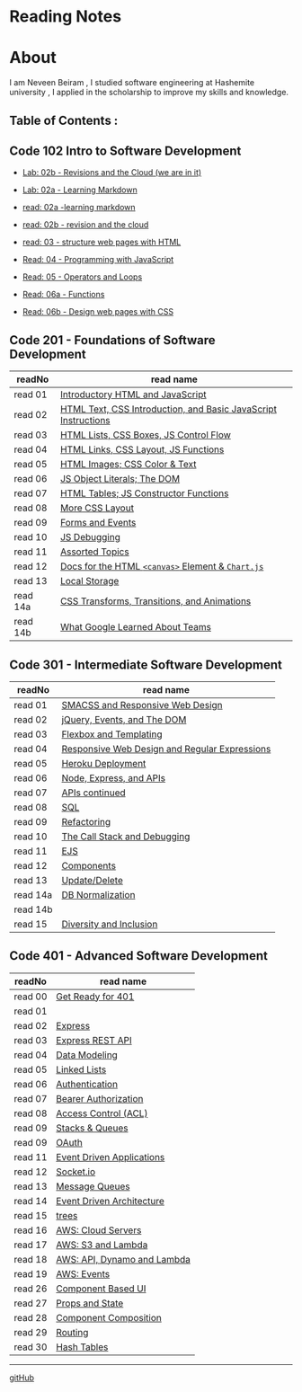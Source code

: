 # Reading Notes
# About
I am Neveen Beiram , I studied software engineering at Hashemite university , I applied in the scholarship to improve my skills and knowledge.

## Table of Contents :

## Code 102 Intro to Software Development

* [Lab: 02b - Revisions and the Cloud (we are in it)](README.md) 

* [Lab: 02a - Learning Markdown](Lab02a.md)

* [read: 02a -learning markdown](Read02a.md)

* [read: 02b - revision and the cloud](Read02b.md)

* [read: 03 - structure web pages with HTML](Read03.md)

* [Read: 04 - Programming with JavaScript](Read04.md)

* [Read: 05 - Operators and Loops](Read05.md)

* [Read: 06a - Functions](Read06a.md)

* [Read: 06b - Design web pages with CSS](Read06b.md)

## Code 201 - Foundations of Software Development



| readNo  | read name                                                                   |
|    ---  |  ---                                                                        |
| read 01 |[Introductory HTML and JavaScript](class-01.md)                              |
| read 02 |[HTML Text, CSS Introduction, and Basic JavaScript Instructions](class-02.md)|
| read 03 |[HTML Lists, CSS Boxes, JS Control Flow](class-03.md)                        |
| read 04 |[HTML Links, CSS Layout, JS Functions](class-04.md)                          |
| read 05 |[HTML Images; CSS Color & Text](class-05)                                    |
| read 06 |[JS Object Literals; The DOM](class-06.md)                                   |
| read 07 |[HTML Tables; JS Constructor Functions](class-07.md)                         |
| read 08 |[More CSS Layout](class-08.md)                                               |
| read 09 |[Forms and Events](class-09.md)                                              |
| read 10 |[JS Debugging](class-10.md)                                                  |
| read 11 |[Assorted Topics](class-11.md)                                               |
| read 12 |[Docs for the HTML `<canvas>` Element & `Chart.js`](class-12.md)             |
| read 13 |[Local Storage](class-13.md)                                                 | 
| read 14a|[CSS Transforms, Transitions, and Animations](class-14a.md)                  |
| read 14b|[What Google Learned About Teams](class-14b.md)                              |



## Code 301 - Intermediate Software Development


| readNo  | read name                                                                   |
|    ---  |  ---                                                                        |
| read 01 |[SMACSS and Responsive Web Design](301read01.md)                             |
| read 02 |[jQuery, Events, and The DOM](301read02.md)                                  |
| read 03 |[Flexbox and Templating](301read03.md)                                       |
| read 04 |[Responsive Web Design and Regular Expressions](301read04.md)                |
| read 05 |[Heroku Deployment](301read05.md)                                            |
| read 06 |[Node, Express, and APIs](301read06.md)                                      |
| read 07 |[APIs continued](301read07.md)                                               |
| read 08 |[SQL](301read08.md)                                                          |
| read 09 |[Refactoring](301read09.md)                                                  |
| read 10 |[The Call Stack and Debugging](301read10.md)                                 |
| read 11 |[EJS](301read11.md)                                                          |
| read 12 |[Components](301read12.md)                                                   |
| read 13 |[Update/Delete](301read13.md)                                                | 
| read 14a|[DB Normalization](301read14a.md)                 |
| read 14b|                             |
| read 15 |[Diversity and Inclusion](301read15.md)                |


## Code 401 - Advanced Software Development

| readNo  | read name                                               |
|    ---  |  ---                                                    |
| read 00 |[Get Ready for 401](getready401.md)                      |
| read 01 |[]()                                                     |
| read 02 |[Express](Express.md)                                    |
| read 03 |[Express REST API](ExpressRestAPI.md)                    |
| read 04 |[Data Modeling](DataModeling.md)                         |
| read 05 |[Linked Lists](LinkedLists.md)                           |
| read 06 |[Authentication](Authentication.md)                      |
| read 07 |[Bearer Authorization](BearerAuthorization.md)           |
| read 08 |[Access Control (ACL)](AccessControl.md)                 |
| read 09 |[Stacks & Queues](Stacks&Queues.md)                      |
| read 09 |[OAuth](OAuth.md)                                        |
| read 11 |[Event Driven Applications](EventDrivenApplications.md)  |
| read 12 |[Socket.io](Socket.io.md)                                | 
| read 13 |[Message Queues](MessageQueues.md)                       |
| read 14 |[Event Driven Architecture](eventDrivenArch.md)          |
| read 15 |[trees](Trees.md)                                        |
| read 16 |[AWS: Cloud Servers](AWSCloudServers.md)                 |
| read 17 |[ AWS: S3 and Lambda](AWSS3andLambda.md)                 |
| read 18 |[ AWS: API, Dynamo and Lambda](AWSAPIDynamoAndLambda.md) |
| read 19 |[AWS: Events](AWSEvents.md)                              |
| read 26 |[Component Based UI](ComponentBasedUI.md)                |
| read 27 |[Props and State](PropsandState.md)                      |
| read 28 |[Component Composition](ComponentComposition.md)         |
| read 29 |[Routing](Routing.md)                                    |
| read 30 |[Hash Tables](HashTables.md)                             |

*****

[gitHub](https://github.com/NeveenBeiram)

